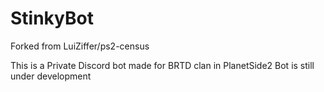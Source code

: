 # StinkyBot

Forked from LuiZiffer/ps2-census

This is a Private Discord bot made for BRTD clan in PlanetSide2
Bot is still under development

